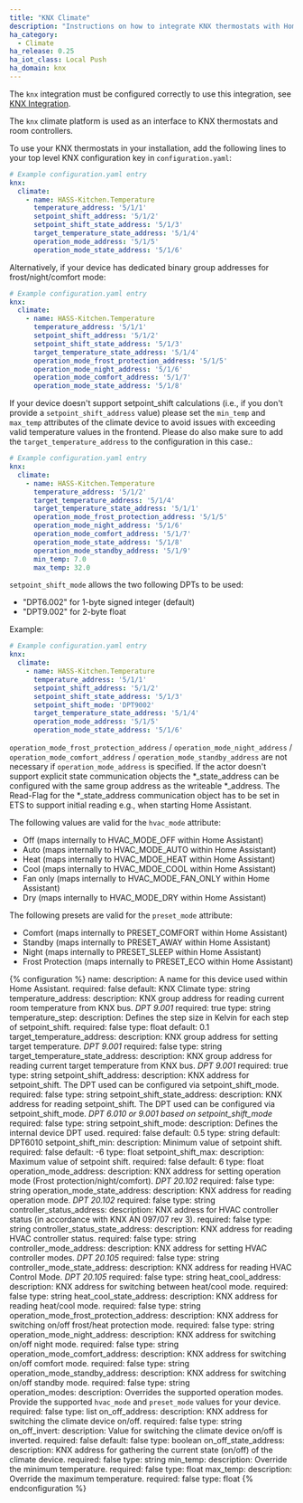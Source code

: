 ```yaml
---
title: "KNX Climate"
description: "Instructions on how to integrate KNX thermostats with Home Assistant."
ha_category:
  - Climate
ha_release: 0.25
ha_iot_class: Local Push
ha_domain: knx
---
```


<div class='note'>
  
The `knx` integration must be configured correctly to use this integration, see [KNX Integration](/integrations/knx).

</div>

The `knx` climate platform is used as an interface to KNX thermostats and room controllers.

To use your KNX thermostats in your installation, add the following lines to your top level KNX configuration key in `configuration.yaml`:

```yaml
# Example configuration.yaml entry
knx:
  climate:
    - name: HASS-Kitchen.Temperature
      temperature_address: '5/1/1'
      setpoint_shift_address: '5/1/2'
      setpoint_shift_state_address: '5/1/3'
      target_temperature_state_address: '5/1/4'
      operation_mode_address: '5/1/5'
      operation_mode_state_address: '5/1/6'
```

Alternatively, if your device has dedicated binary group addresses for frost/night/comfort mode:

```yaml
# Example configuration.yaml entry
knx:
  climate:
    - name: HASS-Kitchen.Temperature
      temperature_address: '5/1/1'
      setpoint_shift_address: '5/1/2'
      setpoint_shift_state_address: '5/1/3'
      target_temperature_state_address: '5/1/4'
      operation_mode_frost_protection_address: '5/1/5'
      operation_mode_night_address: '5/1/6'
      operation_mode_comfort_address: '5/1/7'
      operation_mode_state_address: '5/1/8'
```

If your device doesn't support setpoint_shift calculations (i.e., if you don't provide a `setpoint_shift_address` value) please set the `min_temp` and `max_temp`
attributes of the climate device to avoid issues with exceeding valid temperature values in the frontend. Please do also make sure to add the `target_temperature_address`
to the configuration in this case.:

```yaml
# Example configuration.yaml entry
knx:
  climate:
    - name: HASS-Kitchen.Temperature
      temperature_address: '5/1/2'
      target_temperature_address: '5/1/4'
      target_temperature_state_address: '5/1/1'
      operation_mode_frost_protection_address: '5/1/5'
      operation_mode_night_address: '5/1/6'
      operation_mode_comfort_address: '5/1/7'
      operation_mode_state_address: '5/1/8'
      operation_mode_standby_address: '5/1/9'
      min_temp: 7.0
      max_temp: 32.0
```

`setpoint_shift_mode` allows the two following DPTs to be used:

- "DPT6.002" for 1-byte signed integer (default)
- "DPT9.002" for 2-byte float

Example:

```yaml
# Example configuration.yaml entry
knx:
  climate:
    - name: HASS-Kitchen.Temperature
      temperature_address: '5/1/1'
      setpoint_shift_address: '5/1/2'
      setpoint_shift_state_address: '5/1/3'
      setpoint_shift_mode: 'DPT9002'
      target_temperature_state_address: '5/1/4'
      operation_mode_address: '5/1/5'
      operation_mode_state_address: '5/1/6'
```

`operation_mode_frost_protection_address` / `operation_mode_night_address` / `operation_mode_comfort_address` / `operation_mode_standby_address` are not necessary if `operation_mode_address` is specified.
If the actor doesn't support explicit state communication objects the *_state_address can be configured with the same group address as the writeable *_address. The Read-Flag for the *_state_address communication object has to be set in ETS to support initial reading e.g., when starting Home Assistant.

The following values are valid for the `hvac_mode` attribute:

- Off (maps internally to HVAC_MODE_OFF within Home Assistant)
- Auto (maps internally to HVAC_MODE_AUTO within Home Assistant)
- Heat (maps internally to HVAC_MDOE_HEAT within Home Assistant)
- Cool (maps internally to HVAC_MDOE_COOL within Home Assistant)
- Fan only (maps internally to HVAC_MODE_FAN_ONLY within Home Assistant)
- Dry (maps internally to HVAC_MODE_DRY within Home Assistant)

The following presets are valid for the `preset_mode` attribute:

- Comfort (maps internally to PRESET_COMFORT within Home Assistant)
- Standby (maps internally to PRESET_AWAY within Home Assistant)
- Night (maps internally to PRESET_SLEEP within Home Assistant)
- Frost Protection (maps internally to PRESET_ECO within Home Assistant)

{% configuration %}
name:
  description: A name for this device used within Home Assistant.
  required: false
  default: KNX Climate
  type: string
temperature_address:
  description: KNX group address for reading current room temperature from KNX bus. *DPT 9.001*
  required: true
  type: string
temperature_step:
  description: Defines the step size in Kelvin for each step of setpoint_shift.
  required: false
  type: float
  default: 0.1
target_temperature_address:
  description: KNX group address for setting target temperature. *DPT 9.001*
  required: false
  type: string
target_temperature_state_address:
  description: KNX group address for reading current target temperature from KNX bus. *DPT 9.001*
  required: true
  type: string
setpoint_shift_address:
  description: KNX address for setpoint_shift. The DPT used can be configured via setpoint_shift_mode.
  required: false
  type: string
setpoint_shift_state_address:
  description: KNX address for reading setpoint_shift. The DPT used can be configured via setpoint_shift_mode.  *DPT 6.010 or 9.001 based on setpoint_shift_mode*
  required: false
  type: string
setpoint_shift_mode:
  description: Defines the internal device DPT used.
  required: false
  default: 0.5
  type: string
  default: DPT6010
setpoint_shift_min:
  description: Minimum value of setpoint shift.
  required: false
  default: -6
  type: float
setpoint_shift_max:
  description: Maximum value of setpoint shift.
  required: false
  default: 6
  type: float
operation_mode_address:
  description: KNX address for setting operation mode (Frost protection/night/comfort). *DPT 20.102*
  required: false
  type: string
operation_mode_state_address:
  description: KNX address for reading operation mode. *DPT 20.102*
  required: false
  type: string
controller_status_address:
  description: KNX address for HVAC controller status (in accordance with KNX AN 097/07 rev 3).
  required: false
  type: string
controller_status_state_address:
  description: KNX address for reading HVAC controller status.
  required: false
  type: string
controller_mode_address:
  description: KNX address for setting HVAC controller modes. *DPT 20.105*
  required: false
  type: string
controller_mode_state_address:
  description: KNX address for reading HVAC Control Mode. *DPT 20.105*
  required: false
  type: string
heat_cool_address:
  description: KNX address for switching between heat/cool mode.
  required: false
  type: string
heat_cool_state_address:
  description: KNX address for reading heat/cool mode.
  required: false
  type: string
operation_mode_frost_protection_address:
  description: KNX address for switching on/off frost/heat protection mode.
  required: false
  type: string
operation_mode_night_address:
  description: KNX address for switching on/off night mode.
  required: false
  type: string
operation_mode_comfort_address:
  description: KNX address for switching on/off comfort mode.
  required: false
  type: string
operation_mode_standby_address:
  description: KNX address for switching on/off standby mode.
  required: false
  type: string  
operation_modes:
  description: Overrides the supported operation modes. Provide the supported `hvac_mode` and `preset_mode` values for your device.
  required: false
  type: list
on_off_address:
  description: KNX address for switching the climate device on/off.
  required: false
  type: string
on_off_invert:
  description: Value for switching the climate device on/off is inverted.
  required: false
  default: false
  type: boolean
on_off_state_address:
  description: KNX address for gathering the current state (on/off) of the climate device.
  required: false
  type: string
min_temp:
  description: Override the minimum temperature.
  required: false
  type: float
max_temp:
  description: Override the maximum temperature.
  required: false
  type: float
{% endconfiguration %}
